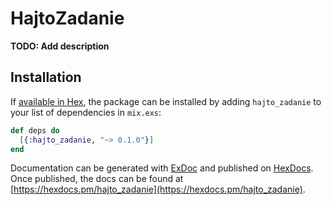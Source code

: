 # HajtoZadanie

**TODO: Add description**

## Installation

If [available in Hex](https://hex.pm/docs/publish), the package can be installed
by adding `hajto_zadanie` to your list of dependencies in `mix.exs`:

```elixir
def deps do
  [{:hajto_zadanie, "~> 0.1.0"}]
end
```

Documentation can be generated with [ExDoc](https://github.com/elixir-lang/ex_doc)
and published on [HexDocs](https://hexdocs.pm). Once published, the docs can
be found at [https://hexdocs.pm/hajto_zadanie](https://hexdocs.pm/hajto_zadanie).

